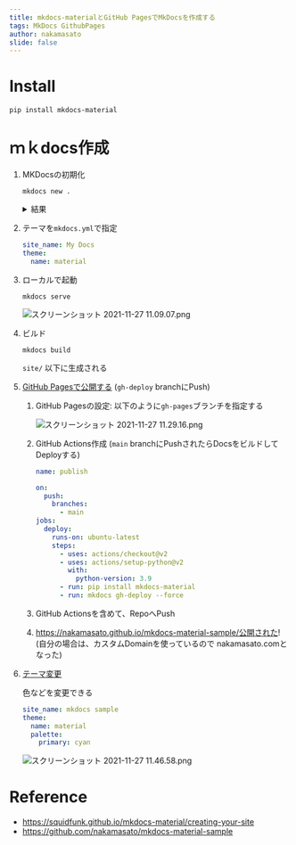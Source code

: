 ```yaml
---
title: mkdocs-materialとGitHub PagesでMkDocsを作成する
tags: MkDocs GithubPages
author: nakamasato
slide: false
---
```

# Install

```
pip install mkdocs-material
```

# ｍｋdocs作成

1. MKDocsの初期化

    ```
    mkdocs new .
    ```

    <details><summary>結果</summary><div>

    ```
    tree
    .
    ├── docs
    │   └── index.md
    └── mkdocs.yml

    1 directory, 2 files
    ```

    </div></details>

1. テーマを`mkdocs.yml`で指定

    ```yaml:mkdocs.yml
    site_name: My Docs
    theme:
      name: material
    ```

1. ローカルで起動

    ```
    mkdocs serve
    ```

    ![スクリーンショット 2021-11-27 11.09.07.png](https://qiita-image-store.s3.ap-northeast-1.amazonaws.com/0/7059/4572a9b0-3589-b63a-0ad1-d5dfb27423a5.png)

1. ビルド

    ```
    mkdocs build
    ```

    `site/` 以下に生成される

1. [GitHub Pagesで公開する](https://squidfunk.github.io/mkdocs-material/publishing-your-site/) (`gh-deploy` branchにPush)

    1. GitHub Pagesの設定: 以下のように`gh-pages`ブランチを指定する

        ![スクリーンショット 2021-11-27 11.29.16.png](https://qiita-image-store.s3.ap-northeast-1.amazonaws.com/0/7059/65532ad5-73d2-fa8f-51f8-1ae4f1a8a599.png)

    1. GitHub Actions作成 (`main` branchにPushされたらDocsをビルドしてDeployする)

        ```yaml:.github/workflows/publish.yml
        name: publish

        on:
          push:
            branches:
              - main
        jobs:
          deploy:
            runs-on: ubuntu-latest
            steps:
              - uses: actions/checkout@v2
              - uses: actions/setup-python@v2
                with:
                  python-version: 3.9
              - run: pip install mkdocs-material
              - run: mkdocs gh-deploy --force
        ```
    1. GitHub Actionsを含めて、RepoへPush
    1. https://nakamasato.github.io/mkdocs-material-sample/公開された! (自分の場合は、カスタムDomainを使っているので nakamasato.comとなった)
1. [テーマ変更](https://squidfunk.github.io/mkdocs-material/setup/changing-the-colors/)

    色などを変更できる

    ```yaml
    site_name: mkdocs sample
    theme:
      name: material
      palette:
        primary: cyan
    ```

    ![スクリーンショット 2021-11-27 11.46.58.png](https://qiita-image-store.s3.ap-northeast-1.amazonaws.com/0/7059/bf862986-7e5a-80ab-8795-c4cb286371fe.png)



# Reference

- https://squidfunk.github.io/mkdocs-material/creating-your-site
- https://github.com/nakamasato/mkdocs-material-sample

